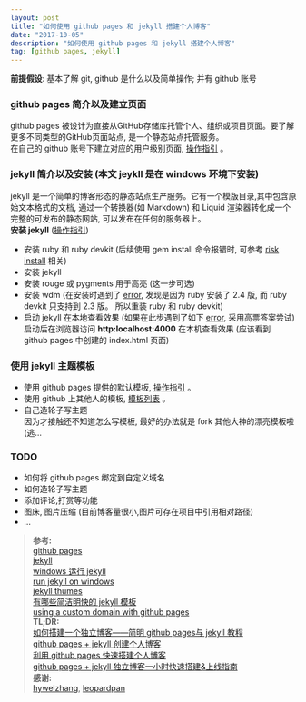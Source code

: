 ```yaml
---
layout: post
title: "如何使用 github pages 和 jekyll 搭建个人博客"
date: "2017-10-05"
description: "如何使用 github pages 和 jekyll 搭建个人博客"
tag: [github pages, jekyll]
---
```


**前提假设**: 基本了解 git, github 是什么以及简单操作; 并有 github 账号  

### github pages 简介以及建立页面
github pages 被设计为直接从GitHub存储库托管个人、组织或项目页面。要了解更多不同类型的GitHub页面站点, 是一个静态站点托管服务。  
在自己的 github 账号下建立对应的用户级别页面, [操作指引](https://pages.github.com/) 。

### jekyll 简介以及安装 (本文 jeykll 是在 windows 环境下安装)
jekyll 是一个简单的博客形态的静态站点生产服务。它有一个模版目录,其中包含原始文本格式的文档, 通过一个转换器(如   Markdown) 和 Liquid 渲染器转化成一个完整的可发布的静态网站, 可以发布在任何的服务器上。  
**安装 jekyll** ([操作指引](http://jekyll-windows.juthilo.com/))
- 安装 ruby 和 ruby devkit (后续使用 gem install 命令报错时, 可参考 [risk install](https://github.com/oneclick/rubyinstaller2#using-the-installer-on-a-target-system) 相关)
- 安装 jekyll  
- 安装 rouge 或 pygments 用于高亮 (这一步可选)  
- 安装 wdm (在安装时遇到了 [error](https://github.com/oneclick/rubyinstaller/issues/276), 发现是因为 ruby 安装了 2.4 版, 而 ruby devkit 只支持到 2.3 版。 所以重装 ruby 和 ruby devkit)  
- 启动 jekyll 在本地查看效果 (如果在此步遇到了如下 [error](https://github.com/jekyll/jekyll/issues/5165), 采用高票答案尝试)
启动后在浏览器访问 **http:localhost:4000** 在本机查看效果 (应该看到 github pages 中创建的 index.html 页面)

### 使用 jekyll 主题模板
- 使用 github pages 提供的默认模板, [操作指引](https://help.github.com/articles/creating-a-github-pages-site-with-the-jekyll-theme-chooser/) 。  
- 使用 github 上其他人的模板, [模板列表](http://jekyllthemes.org/) 。
- 自己造轮子写主题  
因为才接触还不知道怎么写模板, 最好的办法就是 fork 其他大神的漂亮模板啦 (逃...  

### TODO
- 如何将 github pages 绑定到自定义域名
- 如何造轮子写主题
- 添加评论,打赏等功能
- 图床, 图片压缩 (目前博客量很小,图片可存在项目中引用相对路径)
- ...


>**参考:**  
[github pages](https://pages.github.com/)  
[jekyll](https://jekyllrb.com/)  
[windows 运行 jekyll](http://jekyllcn.com/docs/windows/#installation)   
[run jekyll on windows](http://jekyll-windows.juthilo.com/)  
[jekyll thumes](http://jekyllthemes.org/)  
[有哪些简洁明快的 jekyll 模板](https://www.zhihu.com/question/20223939)  
[using a custom domain with github pages](https://help.github.com/articles/using-a-custom-domain-with-github-pages/)  
**TL;DR:**  
[如何搭建一个独立博客——简明 github pages与 jekyll 教程](http://www.cnfeat.com/blog/2014/05/10/how-to-build-a-blog/)  
[github pages + jekyll 创建个人博客](http://www.jianshu.com/p/9535334ffd54)  
[利用 github pages 快速搭建个人博客](http://www.jianshu.com/p/e68fba58f75c)  
[github pages + jekyll 独立博客一小时快速搭建&上线指南](http://playingfingers.com/2016/03/26/build-a-blog/)  
**感谢:**  
[hywelzhang](https://hywelzhang.github.io), [leopardpan](https://leopardpan.github.io/)
